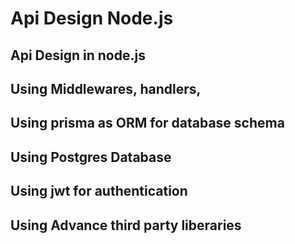 # Api Design Node.js
## Api Design in node.js 
## Using Middlewares, handlers, 
## Using prisma as ORM for database schema
## Using Postgres Database
## Using jwt for authentication
## Using Advance third party liberaries
